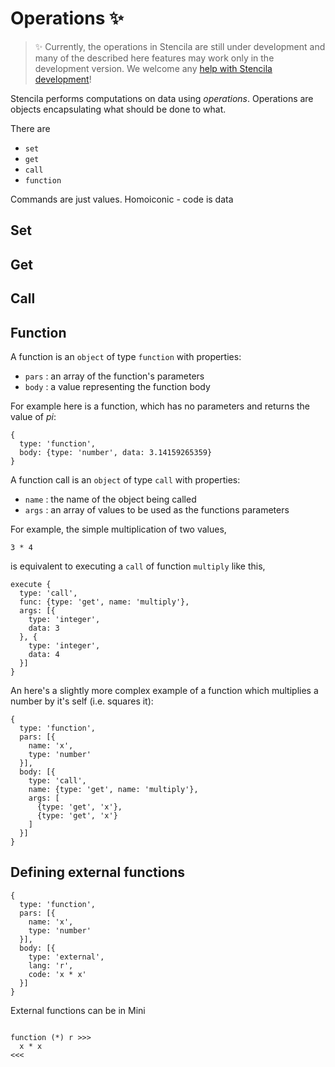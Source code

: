 # Operations :sparkles:

> :sparkles: Currently, the operations in Stencila are still under development and
> many of the described here features may work only in the development version. We
> welcome any [help with Stencila development](CONTRIBUTING.md)!

Stencila performs computations on data using _operations_.
Operations are objects encapsulating what should be done to what.


There are

- `set`
- `get`
- `call`
- `function`

Commands are just values. Homoiconic - code is data

## Set


## Get

## Call

## Function

A function is an `object` of type `function` with properties:

- `pars` : an array of the function's parameters
- `body` : a value representing the function body

For example here is a function, which has no parameters and returns the value of _pi_:

```mini
{
  type: 'function',
  body: {type: 'number', data: 3.14159265359}
}
```

A function call is an `object` of type `call` with properties:

- `name` : the name of the object being called
- `args` : an array of values to be used as the functions parameters


For example, the simple multiplication of two values,

```mini
3 * 4
```

is equivalent to executing a `call` of function `multiply` like this,

```mini
execute {
  type: 'call',
  func: {type: 'get', name: 'multiply'},
  args: [{
    type: 'integer',
    data: 3
  }, {
    type: 'integer',
    data: 4 
  }]
}
```

An here's a slightly more complex example of a function which multiplies a number by it's self (i.e. squares it):

```mini
{
  type: 'function',
  pars: [{
    name: 'x',
    type: 'number'
  }],
  body: [{
    type: 'call',
    name: {type: 'get', name: 'multiply'},
    args: [
      {type: 'get', 'x'},
      {type: 'get', 'x'}
    ]
  }]
}
```

## Defining external functions

```mini
{
  type: 'function',
  pars: [{
    name: 'x',
    type: 'number'
  }],
  body: [{
    type: 'external',
    lang: 'r',
    code: 'x * x'
  }]
}
```

External functions can be in Mini

```mini

function (*) r >>>
  x * x
<<<
```
